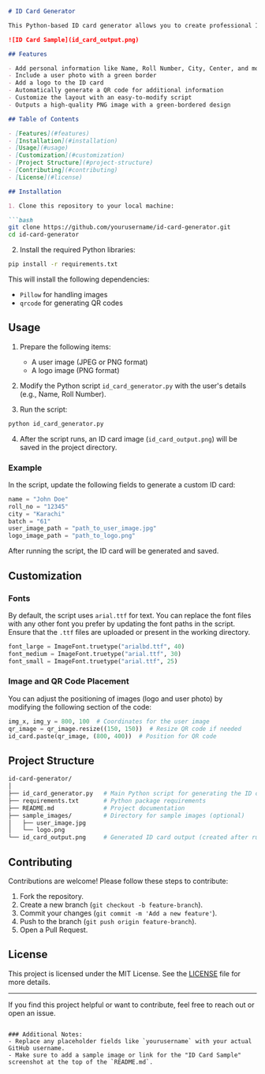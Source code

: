 ```markdown
# ID Card Generator

This Python-based ID card generator allows you to create professional ID cards with custom user information, including name, roll number, and more. The tool also supports adding user images, logos, and generating QR codes for additional details. 

![ID Card Sample](id_card_output.png)

## Features

- Add personal information like Name, Roll Number, City, Center, and more
- Include a user photo with a green border
- Add a logo to the ID card
- Automatically generate a QR code for additional information
- Customize the layout with an easy-to-modify script
- Outputs a high-quality PNG image with a green-bordered design

## Table of Contents

- [Features](#features)
- [Installation](#installation)
- [Usage](#usage)
- [Customization](#customization)
- [Project Structure](#project-structure)
- [Contributing](#contributing)
- [License](#license)

## Installation

1. Clone this repository to your local machine:

```bash
git clone https://github.com/yourusername/id-card-generator.git
cd id-card-generator
```

2. Install the required Python libraries:

```bash
pip install -r requirements.txt
```

This will install the following dependencies:
- `Pillow` for handling images
- `qrcode` for generating QR codes

## Usage

1. Prepare the following items:
    - A user image (JPEG or PNG format)
    - A logo image (PNG format)

2. Modify the Python script `id_card_generator.py` with the user's details (e.g., Name, Roll Number).

3. Run the script:

```bash
python id_card_generator.py
```

4. After the script runs, an ID card image (`id_card_output.png`) will be saved in the project directory.

### Example

In the script, update the following fields to generate a custom ID card:

```python
name = "John Doe"
roll_no = "12345"
city = "Karachi"
batch = "61"
user_image_path = "path_to_user_image.jpg"
logo_image_path = "path_to_logo.png"
```

After running the script, the ID card will be generated and saved.

## Customization

### Fonts

By default, the script uses `arial.ttf` for text. You can replace the font files with any other font you prefer by updating the font paths in the script. Ensure that the `.ttf` files are uploaded or present in the working directory.

```python
font_large = ImageFont.truetype("arialbd.ttf", 40)
font_medium = ImageFont.truetype("arial.ttf", 30)
font_small = ImageFont.truetype("arial.ttf", 25)
```

### Image and QR Code Placement

You can adjust the positioning of images (logo and user photo) by modifying the following section of the code:

```python
img_x, img_y = 800, 100  # Coordinates for the user image
qr_image = qr_image.resize((150, 150))  # Resize QR code if needed
id_card.paste(qr_image, (800, 400))  # Position for QR code
```

## Project Structure

```bash
id-card-generator/
│
├── id_card_generator.py   # Main Python script for generating the ID card
├── requirements.txt       # Python package requirements
├── README.md              # Project documentation
├── sample_images/         # Directory for sample images (optional)
│   ├── user_image.jpg
│   └── logo.png
└── id_card_output.png     # Generated ID card output (created after running the script)
```

## Contributing

Contributions are welcome! Please follow these steps to contribute:

1. Fork the repository.
2. Create a new branch (`git checkout -b feature-branch`).
3. Commit your changes (`git commit -m 'Add a new feature'`).
4. Push to the branch (`git push origin feature-branch`).
5. Open a Pull Request.

## License

This project is licensed under the MIT License. See the [LICENSE](LICENSE) file for more details.

---

If you find this project helpful or want to contribute, feel free to reach out or open an issue.
```

### Additional Notes:
- Replace any placeholder fields like `yourusername` with your actual GitHub username.
- Make sure to add a sample image or link for the "ID Card Sample" screenshot at the top of the `README.md`.
